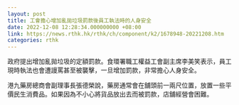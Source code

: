 ```yaml
---
layout: post
title: 工會擔心增加亂拋垃圾罰款後員工執法時的人身安全
date: 2022-12-08 12:28:34.000000000 +08:00
link: https://news.rthk.hk/rthk/ch/component/k2/1678948-20221208.htm
categories: rthk
---
```


政府提出增加亂拋垃圾的定額罰款。食環署職工權益工會副主席李美笑表示，員工現時執法也會遭謾罵甚至被襲擊，一旦增加罰款，非常擔心人身安全。

港九藥房總商會副理事長張德榮說，藥房通常會在舖頭前一兩尺位置，放置一些平價民生消費品。如果因為不小心將貨品放出去而被罰款，店舖經營會困難。
